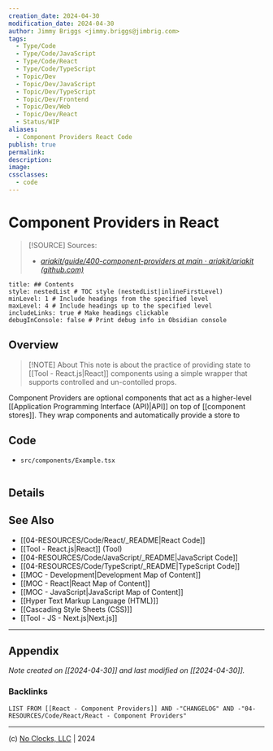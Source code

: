 ```yaml
---
creation_date: 2024-04-30
modification_date: 2024-04-30
author: Jimmy Briggs <jimmy.briggs@jimbrig.com>
tags:
  - Type/Code
  - Type/Code/JavaScript
  - Type/Code/React
  - Type/Code/TypeScript
  - Topic/Dev
  - Topic/Dev/JavaScript
  - Topic/Dev/TypeScript
  - Topic/Dev/Frontend
  - Topic/Dev/Web
  - Topic/Dev/React
  - Status/WIP
aliases:
  - Component Providers React Code
publish: true
permalink:
description:
image:
cssclasses:
  - code
---
```


# Component Providers in React

> [!SOURCE] Sources:
> - *[ariakit/guide/400-component-providers at main · ariakit/ariakit (github.com)](https://github.com/ariakit/ariakit/tree/main/guide/400-component-providers)*

```table-of-contents
title: ## Contents 
style: nestedList # TOC style (nestedList|inlineFirstLevel)
minLevel: 1 # Include headings from the specified level
maxLevel: 4 # Include headings up to the specified level
includeLinks: true # Make headings clickable
debugInConsole: false # Print debug info in Obsidian console
```

## Overview

> [!NOTE] About
> This note is about the practice of providing state to [[Tool - React.js|React]] components using a simple wrapper that supports controlled and un-contolled props.

Component Providers are optional components that act as a higher-level [[Application Programming Interface (API)|API]] on top of [[component stores]]. They wrap components and automatically provide a store to  


## Code

- `src/components/Example.tsx`

```typescript

```

## Details



## See Also

- [[04-RESOURCES/Code/React/_README|React Code]]
- [[Tool - React.js|React]] (Tool)
- [[04-RESOURCES/Code/JavaScript/_README|JavaScript Code]]
- [[04-RESOURCES/Code/TypeScript/_README|TypeScript Code]]
- [[MOC - Development|Development Map of Content]]
- [[MOC - React|React Map of Content]]
- [[MOC - JavaScript|JavaScript Map of Content]]
- [[Hyper Text Markup Language (HTML)]]
- [[Cascading Style Sheets (CSS)]]
- [[Tool - JS - Next.js|Next.js]]


***

## Appendix

*Note created on [[2024-04-30]] and last modified on [[2024-04-30]].*

### Backlinks

```dataview
LIST FROM [[React - Component Providers]] AND -"CHANGELOG" AND -"04-RESOURCES/Code/React/React - Component Providers"
```

***

(c) [No Clocks, LLC](https://github.com/noclocks) | 2024
